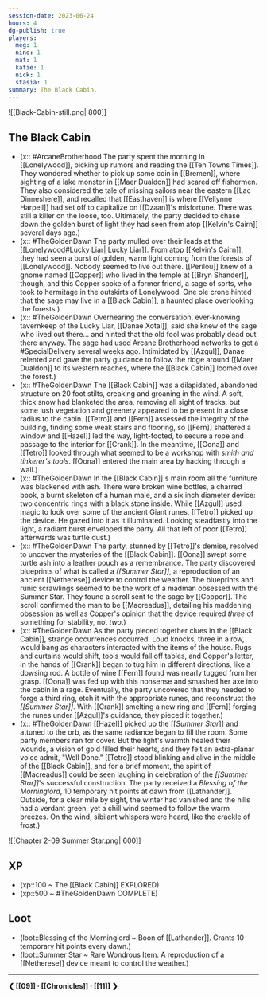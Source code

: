 ```yaml
---
session-date: 2023-06-24
hours: 4
dg-publish: true
players: 
  meg: 1
  nino: 1
  mat: 1
  katie: 1
  nick: 1
  stasia: 1
summary: The Black Cabin.
---
```

![[Black-Cabin-still.png| 800]]
## The Black Cabin
- (x:: #ArcaneBrotherhood The party spent the morning in [[Lonelywood]], picking up rumors and reading the [[Ten Towns Times]]. They wondered whether to pick up some coin in [[Bremen]], where sighting of a lake monster in [[Maer Dualdon]] had scared off fishermen. They also considered the tale of missing sailors near the eastern [[Lac Dinneshere]], and recalled that [[Easthaven]] is where [[Vellynne Harpell]] had set off to capitalize on [[Dzaan]]'s misfortune. There was still a killer on the loose, too. Ultimately, the party decided to chase down the golden burst of light they had seen from atop [[Kelvin's Cairn]] several days ago.)
- (x:: #TheGoldenDawn The party mulled over their leads at the [[Lonelywood#Lucky Liar| Lucky Liar]]. From atop [[Kelvin's Cairn]], they had seen a burst of golden, warm light coming from the forests of [[Lonelywood]]. Nobody seemed to live out there. [[Perilou]] knew of a gnome named [[Copper]] who lived in the temple at [[Bryn Shander]], though, and this Copper spoke of a former friend, a sage of sorts, who took to hermitage in the outskirts of Lonelywood. One ole crone hinted that the sage may live in a [[Black Cabin]], a haunted place overlooking the forests.) 
- (x:: #TheGoldenDawn Overhearing the conversation, ever-knowing tavernkeep of the Lucky Liar, [[Danae Xotal]], said she knew of the sage who lived out there... and hinted that the old fool was probably dead out there anyway. The sage had used Arcane Brotherhood networks to get a #SpecialDelivery several weeks ago. Intimidated by [[Azgul]], Danae relented and gave the party guidance to follow the ridge around [[Maer Dualdon]] to its western reaches, where the [[Black Cabin]] loomed over the forest.)
- (x:: #TheGoldenDawn The [[Black Cabin]] was a dilapidated, abandoned structure on 20 foot stilts, creaking and groaning in the wind. A soft, thick snow had blanketed the area, removing all sight of tracks, but some lush vegetation and greenery appeared to be present in a close radius to the cabin. [[Tetro]] and [[Fern]] assessed the integrity of the building, finding some weak stairs and flooring, so [[Fern]] shattered a window and [[Hazel]] led the way, light-footed, to secure a rope and passage to the interior for [[Crank]]. In the meantime, [[Oona]] and [[Tetro]] looked through what seemed to be a workshop with *smith and tinkerer's tools*. [[Oona]] entered the main area by hacking through a wall.)
- (x:: #TheGoldenDawn In the [[Black Cabin]]'s main room all the furniture was blackened with ash. There were broken wine bottles, a charred book, a burnt skeleton of a human male, and a six inch diameter device: two concentric rings with a black stone inside. While [[Azgul]] used magic to look over some of the ancient Giant runes, [[Tetro]] picked up the device. He gazed into it as it illuminated. Looking steadfastly into the light, a radiant burst enveloped the party. All that left of poor [[Tetro]] afterwards was turtle dust.)
- (x:: #TheGoldenDawn The party, stunned by [[Tetro]]'s demise, resolved to uncover the mysteries of the [[Black Cabin]]. [[Oona]] swept some turtle ash into a leather pouch as a remembrance. The party discovered blueprints of what is called a *[[Summer Star]]*, a reproduction of an ancient [[Netherese]] device to control the weather. The blueprints and runic scrawlings seemed to be the work of a madman obsessed with the Summer Star. They found a scroll sent to the sage by [[Copper]]. The scroll confirmed the man to be [[Macreadus]], detailing his maddening obsession as well as Copper's opinion that the device required *three* of something for stability, not *two*.)
- (x:: #TheGoldenDawn As the party pieced together clues in the [[Black Cabin]], strange occurrences occurred. Loud knocks, three in a row, would bang as characters interacted with the items of the house. Rugs and curtains would shift, tools would fall off tables, and Copper's letter, in the hands of [[Crank]] began to tug him in different directions, like a dowsing rod. A bottle of wine [[Fern]] found was nearly tugged from her grasp. [[Oona]] was fed up with this nonsense and smashed her axe into the cabin in a rage. Eventually, the party uncovered that they needed to forge a third ring, etch it with the appropriate runes, and reconstruct the *[[Summer Star]]*. With [[Crank]] smelting a new ring and [[Fern]] forging the runes under [[Azgul]]'s guidance, they pieced it together.)
- (x:: #TheGoldenDawn [[Hazel]] picked up the [[*Summer Star*]] and attuned to the orb, as the same radiance began to fill the room. Some party members ran for cover. But the light's warmth healed their wounds, a vision of gold filled their hearts, and they felt an extra-planar voice admit, "Well Done." [[Tetro]] stood blinking and alive in the middle of the [[Black Cabin]], and for a brief moment, the spirit of [[Macreadus]] could be seen laughing in celebration of the *[[Summer Star]]*'s successful construction. The party received a *Blessing of the Morninglord*, 10 temporary hit points at dawn from [[Lathander]]. Outside, for a clear mile by sight, the winter had vanished and the hills had a verdant green, yet a chill wind seemed to follow the warm breezes. On the wind, sibilant whispers were heard, like the crackle of frost.)

![[Chapter 2-09 Summer Star.png| 600]]

## XP
- (xp::100 ~  The [[Black Cabin]] EXPLORED)
- (xp::500 ~ #TheGoldenDawn COMPLETE)

## Loot
- (loot::Blessing of the Morninglord ~ Boon of [[Lathander]]. Grants 10 temporary hit points every dawn.)
- (loot::Summer Star ~ Rare Wondrous Item. A reproduction of a [[Netherese]] device meant to control the weather.)

---
**❮ [[09]] · [[Chronicles]] ·  [[11]] ❯**

